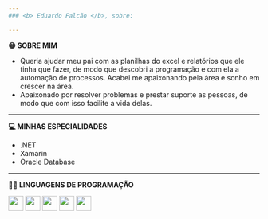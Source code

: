 ```yaml
---
### <b> Eduardo Falcão </b>, sobre:

---
```

<b> 😁 SOBRE MIM </b>
- Queria ajudar meu pai com as planilhas do excel e relatórios que ele tinha que fazer, de modo que descobri a programação e com ela a automação de processos. Acabei me apaixonando pela área e sonho em crescer na área.
- Apaixonado por resolver problemas e prestar suporte as pessoas, de modo que com isso facilite a vida delas.

---
<b> 💻 MINHAS ESPECIALIDADES </b>
- .NET
- Xamarin
- Oracle Database

---
<b> 👨‍💻 LINGUAGENS DE PROGRAMAÇÃO </b>
<div align-items = center>
  <img src="https://cdn.jsdelivr.net/gh/devicons/devicon/icons/csharp/csharp-original.svg" width = 30px />
  <img src="https://cdn.jsdelivr.net/gh/devicons/devicon/icons/python/python-original.svg" width = 30px />
  <img src="https://cdn.jsdelivr.net/gh/devicons/devicon/icons/html5/html5-original.svg" width = 30px />
  <img src="https://cdn.jsdelivr.net/gh/devicons/devicon/icons/css3/css3-original.svg" width = 30px />
  <img src="https://cdn.jsdelivr.net/gh/devicons/devicon/icons/postgresql/postgresql-original.svg" width = 30px />       
